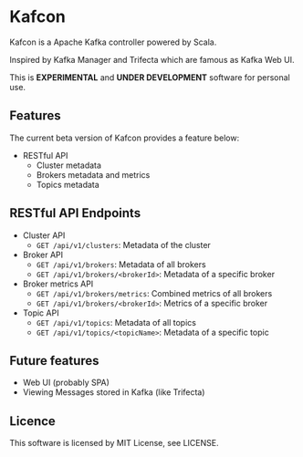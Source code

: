 # Kafcon
Kafcon is a Apache Kafka controller powered by Scala.

Inspired by Kafka Manager and Trifecta which are famous as Kafka Web UI.

This is **EXPERIMENTAL** and **UNDER DEVELOPMENT** software for personal use.

## Features
The current beta version of Kafcon provides a feature below:

* RESTful API
  * Cluster metadata
  * Brokers metadata and metrics
  * Topics metadata

## RESTful API Endpoints
* Cluster API
  * `GET /api/v1/clusters`: Metadata of the cluster
* Broker API
  * `GET /api/v1/brokers`: Metadata of all brokers
  * `GET /api/v1/brokers/<brokerId>`: Metadata of a specific broker
* Broker metrics API
  * `GET /api/v1/brokers/metrics`: Combined metrics of all brokers
  * `GET /api/v1/brokers/<brokerId>`: Metrics of a specific broker
* Topic API
  * `GET /api/v1/topics`: Metadata of all topics
  * `GET /api/v1/topics/<topicName>`: Metadata of a specific topic

## Future features

* Web UI (probably SPA)
* Viewing Messages stored in Kafka (like Trifecta)

## Licence

This software is licensed by MIT License, see LICENSE.
